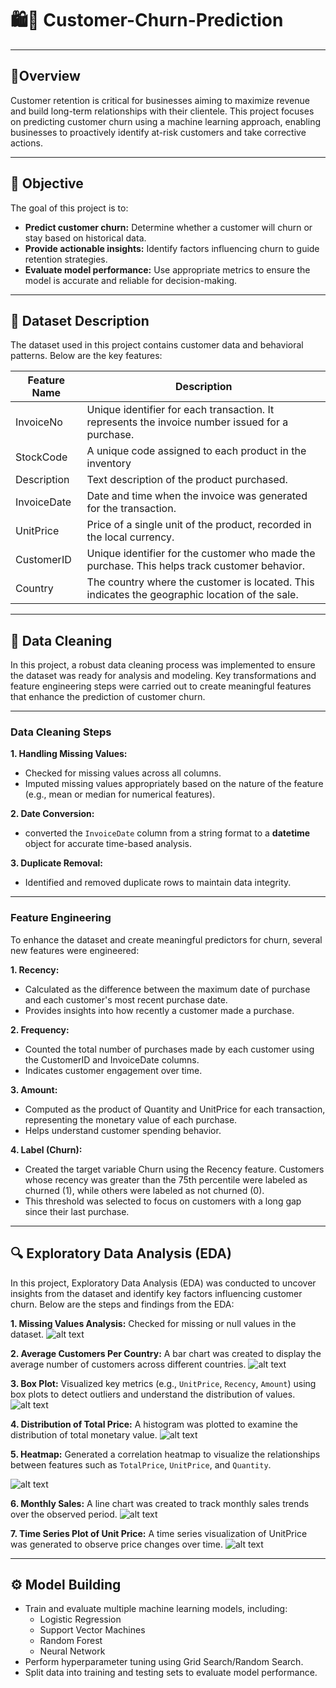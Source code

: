 # 🛍️🛒 Customer-Churn-Prediction
---
## 📖Overview
Customer retention is critical for businesses aiming to maximize revenue and build long-term relationships with their clientele. This project focuses on predicting customer churn using a machine learning approach, enabling businesses to proactively identify at-risk customers and take corrective actions.

---
## 🎯 Objective

The goal of this project is to:

*  **Predict customer churn:** Determine whether a customer will churn or stay based on historical data.
*  **Provide actionable insights:** Identify factors influencing churn to guide retention strategies.
*  **Evaluate model performance:** Use appropriate metrics to ensure the model is accurate and reliable for decision-making.
---
## 📂 Dataset Description
The dataset used in this project contains customer data and behavioral patterns. Below are the key features:

| Feature Name        | Description                                                                                      |    
|---------------------|--------------------------------------------------------------------------------------------------|
| InvoiceNo           | Unique identifier for each transaction. It represents the invoice number issued for a purchase.  | 
| StockCode           | A unique code assigned to each product in the inventory                                          | 
| Description         | Text description of the product purchased.                                                       |                                                          | Quantity            | Number of units of the product purchased in the transaction.                                     |
| InvoiceDate         | Date and time when the invoice was generated for the transaction.                                |
| UnitPrice           | Price of a single unit of the product, recorded in the local currency.                           |
| CustomerID          | Unique identifier for the customer who made the purchase. This helps track customer behavior.    |
| Country             | The country where the customer is located. This indicates the geographic location of the sale.   |                                                          

---

## 🧹 Data Cleaning
In this project, a robust data cleaning process was implemented to ensure the dataset was ready for analysis and modeling. Key transformations and feature engineering steps were carried out to create meaningful features that enhance the prediction of customer churn.

---

### Data Cleaning Steps

**1.  Handling Missing Values:**
*  Checked for missing values across all columns.
*  Imputed missing values appropriately based on the nature of the feature (e.g., mean or median for numerical features).

**2.  Date Conversion:**
*  converted the ```InvoiceDate``` column from a string format to a **datetime** object for accurate time-based analysis.

**3.  Duplicate Removal:**
*  Identified and removed duplicate rows to maintain data integrity.

---

### Feature Engineering

To enhance the dataset and create meaningful predictors for churn, several new features were engineered:

**1.  Recency:**
*  Calculated as the difference between the maximum date of purchase and each customer's most recent purchase date.
*  Provides insights into how recently a customer made a purchase.

**2.  Frequency:**
*  Counted the total number of purchases made by each customer using the CustomerID and InvoiceDate columns.
*  Indicates customer engagement over time.

**3.  Amount:**
*  Computed as the product of Quantity and UnitPrice for each transaction, representing the monetary value of each purchase.
*  Helps understand customer spending behavior.

**4.  Label (Churn):**
*  Created the target variable Churn using the Recency feature. Customers whose recency was greater than the 75th percentile were labeled as churned (1), while others were labeled as not churned (0).
*  This threshold was selected to focus on customers with a long gap since their last purchase.

---

## 🔍 Exploratory Data Analysis (EDA)
In this project, Exploratory Data Analysis (EDA) was conducted to uncover insights from the dataset and identify key factors influencing customer churn. Below are the steps and findings from the EDA:

**1.  Missing Values Analysis:**
Checked for missing or null values in the dataset.
 ![alt text](https://github.com/Evykings/Customer-Churn-Prediction/blob/main/missing%20values.png)

**2. Average Customers Per Country:**
A bar chart was created to display the average number of customers across different countries.
 ![alt text](https://github.com/Evykings/Customer-Churn-Prediction/blob/main/avarage%20purchage%20per%20country.png)

**3. Box Plot:**
Visualized key metrics (e.g., ```UnitPrice```, ```Recency```, ```Amount```) using box plots to detect outliers and understand the distribution of values.
![alt text](https://github.com/Evykings/Customer-Churn-Prediction/blob/main/box%20plot.png)

**4. Distribution of Total Price:**
A histogram was plotted to examine the distribution of total monetary value.
![alt text](https://github.com/Evykings/Customer-Churn-Prediction/blob/main/distribution%20of%20total%20price.png)

**5. Heatmap:**
Generated a correlation heatmap to visualize the relationships between features such as ```TotalPrice```, ```UnitPrice```, and ```Quantity```.

![alt text](https://github.com/Evykings/Customer-Churn-Prediction/blob/main/heat%20map.png)

**6. Monthly Sales:**
A line chart was created to track monthly sales trends over the observed period.
![alt text](https://github.com/Evykings/Customer-Churn-Prediction/blob/main/monthly%20sales.png)

**7. Time Series Plot of Unit Price:**
A time series visualization of UnitPrice was generated to observe price changes over time.
![alt text](https://github.com/Evykings/Customer-Churn-Prediction/blob/main/time%20series%20plot%20of%20unit%20price.png)


---

## ⚙️ Model Building
* Train and evaluate multiple machine learning models, including:
  * Logistic Regression
  * Support Vector Machines
  * Random Forest
  * Neural Network
* Perform hyperparameter tuning using Grid Search/Random Search.
* Split data into training and testing sets to evaluate model performance.





